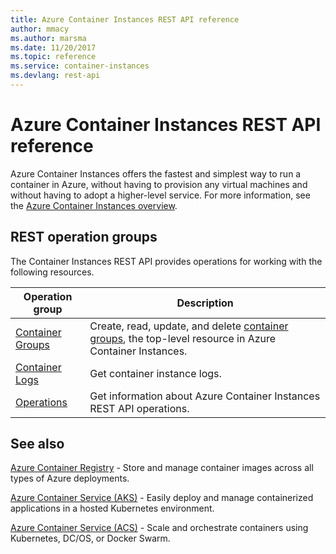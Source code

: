 ```yaml
---
title: Azure Container Instances REST API reference
author: mmacy
ms.author: marsma
ms.date: 11/20/2017
ms.topic: reference
ms.service: container-instances
ms.devlang: rest-api
---
```


# Azure Container Instances REST API reference

Azure Container Instances offers the fastest and simplest way to run a container in Azure, without having to provision any virtual machines and without having to adopt a higher-level service. For more information, see the [Azure Container Instances overview](/azure/container-instances/container-instances-overview).

## REST operation groups

The Container Instances REST API provides operations for working with the following resources.

| Operation group | Description                                                        |
|-----------------|--------------------------------------------------------------------|
|[Container Groups](~/docs-ref-autogen/container-instances/containergroups.json)| Create, read, update, and delete [container groups](/azure/container-instances/container-instances-container-groups), the top-level resource in Azure Container Instances. |
|[Container Logs](~/docs-ref-autogen/container-instances/containerlogs.json)| Get container instance logs. |
|[Operations](~/docs-ref-autogen/container-instances/operations.json)| Get information about Azure Container Instances REST API operations. |

## See also

[Azure Container Registry](/azure/container-registry/) - Store and manage container images across all types of Azure deployments.

[Azure Container Service (AKS)](/azure/aks/) - Easily deploy and manage containerized applications in a hosted Kubernetes environment.

[Azure Container Service (ACS)](/azure/container-service/) - Scale and orchestrate containers using Kubernetes, DC/OS, or Docker Swarm.
